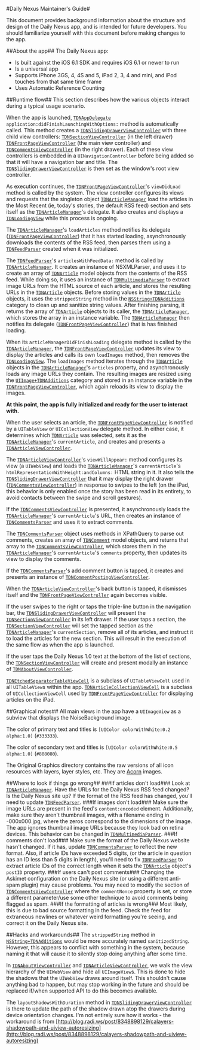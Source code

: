 #Daily Nexus Maintainer's Guide#

This document provides background information about the structure and design of the Daily Nexus app, and is intended for future developers. You should familiarize yourself with this document before making changes to the app.

##About the app##
The Daily Nexus app:

* Is built against the iOS 6.1 SDK and requires iOS 6.1 or newer to run
* Is a universal app
* Supports iPhone 3GS, 4, 4S and 5, iPad 2, 3, 4 and mini, and iPod touches from that same time frame
* Uses Automatic Reference Counting

##Runtime flow##
This section describes how the various objects interact during a typical usage scenario.

When the app is launched, [`TDNAppDelegate`](TDNAppDelegate.md) `application:didFinishLaunchingWithOptions:` method is automatically called. This method creates a [`TDNSlidingDrawerViewController`](TDNSlidingDrawerViewController.md) with three child view controllers: [`TDNSectionViewController`](TDNSectionViewController.md) (in the left drawer) [`TDNFrontPageViewController`](TDNFrontPageViewController.md) (the main view controller) and [`TDNCommentsViewController`](TDNCommentsViewController.md) (in the right drawer). Each of these view controllers is embedded in a `UINavigationController` before being added so that it will have a navigation bar and title. The [`TDNSlidingDrawerViewController`](TDNSlidingDrawerViewController.md) is then set as the window's root view controller.

As execution continues, the [`TDNFrontPageViewController`](TDNFrontPageViewController.md)'s `viewDidLoad` method is called by the system. The view controller configures its views and requests that the singleton object [`TDNArticleManager`](TDNArticleManager.md) load the articles in the Most Recent (ie, today's stories, the default RSS feed) section and sets itself as the [`TDNArticleManager`](TDNArticleManager.md)'s delegate. It also creates and displays a [`TDNLoadingView`](TDNLoadingView.md) while this process is ongoing.

The [`TDNArticleManager`](TDNArticleManager.md)'s `loadArticles` method notifies its delegate ([`TDNFrontPageViewController`](TDNFrontPageViewController.md)) that it has started loading, asynchronously downloads the contents of the RSS feed, then parses them using a [`TDNFeedParser`](TDNFeedParser.md) created when it was initialized.

The [`TDNFeedParser`](TDNFeedParser.md)'s `articlesWithFeedData:` method is called by [`TDNArticleManager`](TDNArticleManager.md). It creates an instance of NSXMLParser, and uses it to create an array of [`TDNArticle`](TDNArticle.md) model objects from the contents of the RSS feed. While doing so, it uses an instance of [`TDNMultimediaParser`](TDNMultimediaParser.md) to extract image URLs from the HTML source of each article, and stores the resulting URLs in the [`TDNArticle`](TDNArticle.md) objects. Before storing values in the [`TDNArticle`](TDNArticle.md) objects, it uses the `strippedString` method in the [`NSString+TDNAdditions`](NSString+TDNAdditions.md) category to clean up and sanitize string values. After finishing parsing, it returns the array of [`TDNArticle`](TDNArticle.md) objects to its caller, the [`TDNArticleManager`](TDNArticleManager.md), which stores the array in an instance variable. The [`TDNArticleManager`](TDNArticleManager.md) then notifies its delegate ([`TDNFrontPageViewController`](TDNFrontPageViewController.md)) that is has finished loading.

When its `articleManagerDidFinishLoading` delegate method is called by the [`TDNArticleManager`](TDNArticleManager.md), the [`TDNFrontPageViewController`](TDNFrontPageViewController.md) updates its view to display the articles and calls its own `loadImages` method, then removes the [`TDNLoadingView`](TDNLoadingView.md). The `loadImages` method iterates through the [`TDNArticle`](TDNArticle.md) objects in the [`TDNArticleManager`](TDNArticleManager.md)'s `articles` property, and asynchronously loads any image URLs they contain. The resulting images are resized using the [`UIImage+TDNAdditions`](UIImage+TDNAdditions.md) category and stored in an instance variable in the [`TDNFrontPageViewController`](TDNFrontPageViewController.md), which again reloads its view to display the images.

**At this point, the app is fully initialized and ready for the user to interact with.**

When the user selects an article, the [`TDNFrontPageViewController`](TDNFrontPageViewController.md) is notified by a `UITableView` or `UICollectionView` delegate method. In either case, it determines which [`TDNArticle`](TDNArticle.md) was selected, sets it as the [`TDNArticleManager`](TDNArticleManager.md)'s `currentArticle`, and creates and presents a [`TDNArticleViewController`](TDNArticleViewController.md).

The [`TDNArticleViewController`](TDNArticleViewController.md)'s `viewWillAppear:` method configures its view (a `UIWebView`) and loads the [`TDNArticleManager`](TDNArticleManager.md)'s `currentArticle`'s `htmlRepresentationWithHeight:andColumns:` HTML string in it. It also tells the [`TDNSlidingDrawerViewController`](TDNSlidingDrawerViewController.md) that it may display the right drawer ([`TDNCommentsViewController`](TDNCommentsViewController.md)) in response to swipes to the left (on the iPad, this behavior is only enabled once the story has been read in its entirety, to avoid contacts between the swipe and scroll gestures).

If the [`TDNCommentsViewController`](TDNCommentsViewController.md) is presented, it asynchronously loads the [`TDNArticleManager`](TDNArticleManager.md)'s `currentArticle`'s URL, then creates an instance of [`TDNCommentsParser`](TDNCommentsParser.md) and uses it to extract comments.

The [`TDNCommentsParser`](TDNCommentsParser.md) object uses methods in XPathQuery to parse out comments, creates an array of [`TDNComment`](TDNComment.md) model objects, and returns that array to the [`TDNCommentsViewController`](TDNCommentsViewController.md), which stores them in the [`TDNArticleManager`](TDNArticleManager.md)'s `currentArticle`'s `comments` property, then updates its view to display the comments.

If the [`TDNCommentsParser`](TDNCommentsParser.md)'s add comment button is tapped, it creates and presents an instance of [`TDNCommentPostingViewController`](TDNCommmentPostingViewController.md).

When the [`TDNArticleViewController`](TDNArticleViewController.md)'s back button is tapped, it dismisses itself and the [`TDNFrontPageViewController`](TDNFrontPageViewController.md) again becomes visible.

If the user swipes to the right or taps the triple-line button in the navigation bar, the [`TDNSlidingDrawerViewController`](TDNSlidingDrawerViewController.md) will present the [`TDNSectionViewController`](TDNSectionViewController.md) in its left drawer. If the user taps a section, the [`TDNSectionViewController`](TDNSectionViewController.md) will set the tapped section as the [`TDNArticleManager`](TDNArticleManager.md)'s `currentSection`, remove all of its articles, and instruct it to load the articles for the new section. This will result in the execution of the same flow as when the app is launched.

If the user taps the Daily Nexus 1.0 text at the bottom of the list of sections, the [`TDNSectionViewController`](TDNSectionViewController.md) will create and present modally an instance of [`TDNAboutViewController`](TDNAboutViewController.md).

[`TDNEtchedSeparatorTableViewCell`](TDNEtchedSeparatorTableViewCell.md) is a subclass of `UITableViewCell` used in all `UITableView`s within the app. [`TDNArticleCollectionViewCell`](TDNArticleCollectionViewCell.md) is a subclass of `UICollectionViewCell` used by [`TDNFrontPageViewController`](TDNFrontPageViewController.md) for displaying articles on the iPad.

##Graphical notes##
All main views in the app have a `UIImageView` as a subview that displays the NoiseBackground image.

The color of primary text and titles is `[UIColor colorWithWhite:0.2 alpha:1.0]` (`#333333`).

The color of secondary text and titles is `[UIColor colorWithWhite:0.5 alpha:1.0]` (`#808080`).

The Original Graphics directory contains the raw versions of all icon resources with layers, layer styles, etc. They are [Acorn](http://www.flyingmeat.com/acorn/) images.

##Where to look if things go wrong##
###If articles don't load###
Look at [`TDNArticleManager`](TDNArticleManager.md). Have the URLs for the Daily Nexus RSS feed changed? Is the Daily Nexus site up? If the format of the RSS feed has changed, you'll need to update [`TDNFeedParser`](TDNFeedParser.md).
###If images don't load###
Make sure the image URLs are present in the feed's `content:encoded` element. Additionally, make sure they aren't thumbnail images, with a filename ending in -000x000.jpg, where the zeros correspond to the dimensions of the image. The app ignores thumbnail image URLs because they look bad on retina devices. This behavior can be changed in [`TDNMultimediaParser`](TDNMultimediaParser.md).
###If comments don't load###
Make sure the format of the Daily Nexus website hasn't changed. If it has, update [`TDNCommentsParser`](TDNCommentsParser.md) to reflect the new format. Also, if article IDs have exceeded 5 digits, (or the article in question has an ID less than 5 digits in length), you'll need to fix [`TDNFeedParser`](TDNFeedParser.md) to extract article IDs of the correct length when it sets the [`TDNArticle`](TDNArticle.md) object's `postID` property.
###If users can't post comments###
Changing the Askimet configuration on the Daily Nexus site (or using a different anti-spam plugin) may cause problems. You may need to modify the section of [`TDNCommentsViewController`](TDNCommentsViewController.md) where the `commentNonce` property is set, or store a different parameter/use some other technique to avoid comments being flagged as spam.
###If the formatting of articles is wrong###
Most likely, this is due to bad source formatting in the feed. Check the feed for extraneous newlines or whatever weird formatting you're seeing, and correct it on the Daily Nexus site.

##Hacks and workarounds##
The `strippedString` method in [`NSString+TDNAdditions`](NSString+TDNAdditions.md) would be more accurately named `sanitizedString`. However, this appears to conflict with something in the system, because naming it that will cause it to silently stop doing anything after some time.

In [`TDNAboutViewController`](TDNAboutViewController.md) and [`TDNArticleViewController`](TDNArticleViewController.md), we walk the view hierarchy of the `UIWebView` and hide all `UIImageView`s. This is done to hide the shadows that the `UIWebView` draws around itself. This shouldn't cause anything bad to happen, but may stop working in the future and should be replaced if/when supported API to do this becomes available.

The `layoutShadowsWithDuration` method in [`TDNSlidingDrawerViewController`](TDNSlidingDrawerViewController.md) is there to update the path of the shadow drawn atop the drawers during device orientation changes. I'm not entirely sure how it works - the workaround is from [http://blog.radi.ws/post/8348898129/calayers-shadowpath-and-uiview-autoresizing](http://blog.radi.ws/post/8348898129/calayers-shadowpath-and-uiview-autoresizing)